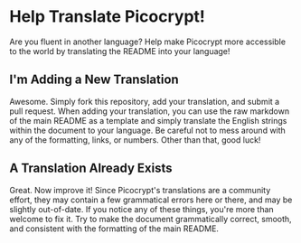 # Help Translate Picocrypt!
Are you fluent in another language? Help make Picocrypt more accessible to the world by translating the README into your language!

## I'm Adding a New Translation
Awesome. Simply fork this repository, add your translation, and submit a pull request. When adding your translation, you can use the raw markdown of the main README as a template and simply translate the English strings within the document to your language. Be careful not to mess around with any of the formatting, links, or numbers. Other than that, good luck!

## A Translation Already Exists
Great. Now improve it! Since Picocrypt's translations are a community effort, they may contain a few grammatical errors here or there, and may be slightly out-of-date. If you notice any of these things, you're more than welcome to fix it. Try to make the document grammatically correct, smooth, and consistent with the formatting of the main README.
